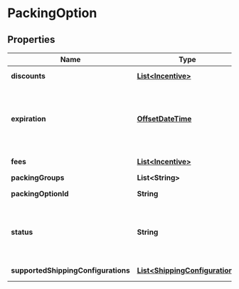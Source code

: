 
# PackingOption

## Properties
Name | Type | Description | Notes
------------ | ------------- | ------------- | -------------
**discounts** | [**List&lt;Incentive&gt;**](Incentive.md) | Discount for the offered option. | 
**expiration** | [**OffsetDateTime**](OffsetDateTime.md) | The time at which this packing option is no longer valid. In [ISO 8601](https://developer-docs.amazon.com/sp-api/docs/iso-8601) datetime format with pattern &#x60;yyyy-MM-ddTHH:mm:ss.sssZ&#x60;. |  [optional]
**fees** | [**List&lt;Incentive&gt;**](Incentive.md) | Fee for the offered option. | 
**packingGroups** | **List&lt;String&gt;** | Packing group IDs. | 
**packingOptionId** | **String** | Identifier of a packing option. | 
**status** | **String** | The status of the packing option. Possible values: &#x60;OFFERED&#x60;, &#x60;ACCEPTED&#x60;, &#x60;EXPIRED&#x60;. | 
**supportedShippingConfigurations** | [**List&lt;ShippingConfiguration&gt;**](ShippingConfiguration.md) | List of supported shipping modes. | 



